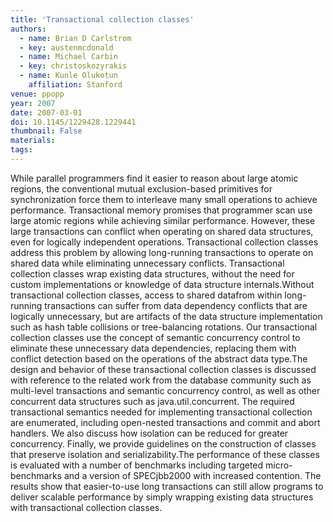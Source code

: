 ```yaml
---
title: 'Transactional collection classes'
authors:
  - name: Brian D Carlstrom
  - key: austenmcdonald
  - name: Michael Carbin
  - key: christoskozyrakis
  - name: Kunle Olukotun
    affiliation: Stanford
venue: ppopp
year: 2007
date: 2007-03-01
doi: 10.1145/1229428.1229441
thumbnail: False
materials:
tags:
---
```

While parallel programmers find it easier to reason about large atomic regions, the conventional mutual exclusion-based primitives for synchronization force them to interleave many small operations to achieve performance. Transactional memory promises that programmer scan use large atomic regions while achieving similar performance. However, these large transactions can conflict when operating on shared data structures, even for logically independent operations. Transactional collection classes address this problem by allowing long-running transactions to operate on shared data while eliminating unnecessary conflicts. Transactional collection classes wrap existing data structures, without the need for custom implementations or knowledge of data structure internals.Without transactional collection classes, access to shared datafrom within long-running transactions can suffer from data dependency conflicts that are logically unnecessary, but are artifacts of the data structure implementation such as hash table collisions or tree-balancing rotations. Our transactional collection classes use the concept of semantic concurrency control to eliminate these unnecessary data dependencies, replacing them with conflict detection based on the operations of the abstract data type.The design and behavior of these transactional collection classes is discussed with reference to the related work from the database community such as multi-level transactions and semantic concurrency control, as well as other concurrent data structures such as java.util.concurrent. The required transactional semantics needed for implementing transactional collection are enumerated, including open-nested transactions and commit and abort handlers. We also discuss how isolation can be reduced for greater concurrency. Finally, we provide guidelines on the construction of classes that preserve isolation and serializability.The performance of these classes is evaluated with a number of benchmarks including targeted micro-benchmarks and a version of SPECjbb2000 with increased contention. The results show that easier-to-use long transactions can still allow programs to deliver scalable performance by simply wrapping existing data structures with transactional collection classes.
